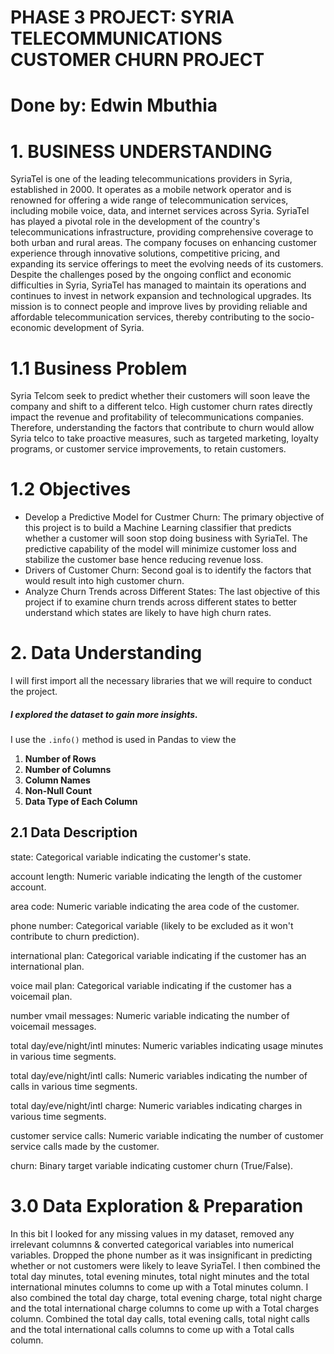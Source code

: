 # PHASE 3 PROJECT: SYRIA TELECOMMUNICATIONS CUSTOMER CHURN PROJECT
# Done by: Edwin Mbuthia

# 1. BUSINESS UNDERSTANDING
SyriaTel is one of the leading telecommunications providers in Syria, established in 2000. It operates as a mobile network operator and is renowned for offering a wide range of telecommunication services, including mobile voice, data, and internet services across Syria. SyriaTel has played a pivotal role in the development of the country's telecommunications infrastructure, providing comprehensive coverage to both urban and rural areas. The company focuses on enhancing customer experience through innovative solutions, competitive pricing, and expanding its service offerings to meet the evolving needs of its customers. Despite the challenges posed by the ongoing conflict and economic difficulties in Syria, SyriaTel has managed to maintain its operations and continues to invest in network expansion and technological upgrades. Its mission is to connect people and improve lives by providing reliable and affordable telecommunication services, thereby contributing to the socio-economic development of Syria.
# 1.1 Business Problem
Syria Telcom seek to predict whether their customers will soon leave the company and shift to a different telco. High customer churn rates directly impact the revenue and profitability of telecommunications companies. Therefore, understanding the factors that contribute to churn  would allow Syria telco to take proactive measures, such as targeted marketing, loyalty programs, or customer service improvements, to retain customers.
# 1.2 Objectives
- Develop a Predictive Model for Custmer Churn: The primary objective of this project is to build a Machine Learning classifier that predicts whether a customer will soon stop doing business with SyriaTel. The predictive capability of the model will minimize customer loss and stabilize the customer base hence reducing revenue loss.
- Drivers of Customer Churn: Second goal is to identify the factors that would result into high customer churn.
- Analyze Churn Trends across Different States: The last objective of this project if to examine churn trends across different states to better understand which states are likely to have high churn rates.

# 2. Data Understanding
I will first import all the necessary libraries that we will require to conduct the project.

##### I explored the dataset to gain more insights.

I use the `.info()` method is used in Pandas to view the
1. **Number of Rows**
2. **Number of Columns**
3. **Column Names**
4. **Non-Null Count**
5. **Data Type of Each Column**

## 2.1 Data Description

state: Categorical variable indicating the customer's state.

account length: Numeric variable indicating the length of the customer account.

area code: Numeric variable indicating the area code of the customer.

phone number: Categorical variable (likely to be excluded as it won't contribute to churn prediction).

international plan: Categorical variable indicating if the customer has an international plan.

voice mail plan: Categorical variable indicating if the customer has a voicemail plan.

number vmail messages: Numeric variable indicating the number of voicemail messages.

total day/eve/night/intl minutes: Numeric variables indicating usage minutes in various time segments.

total day/eve/night/intl calls: Numeric variables indicating the number of calls in various time segments.

total day/eve/night/intl charge: Numeric variables indicating charges in various time segments.

customer service calls: Numeric variable indicating the number of customer service calls made by the customer.

churn: Binary target variable indicating customer churn (True/False).


# 3.0 Data Exploration & Preparation
In this bit I looked for any missing values in my dataset, removed any irrelevant columnns & converted categorical variables into numerical variables.
Dropped the phone number as it was insignificant in predicting whether or not customers were likely to leave SyriaTel.
I then combined the total day minutes, total evening minutes, total night minutes and the total international minutes columns to come up with a Total minutes column. I also combined the total day charge, total evening charge, total night charge and the total international charge columns to come up with a Total charges column. Combined the total day calls, total evening calls, total night calls and the total international calls columns to come up with a Total calls column.
